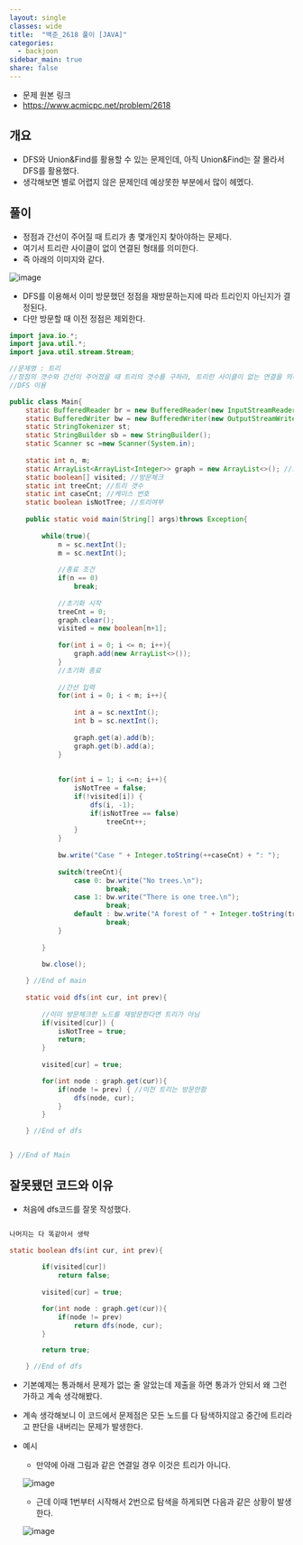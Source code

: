 ```yaml
---
layout: single
classes: wide
title:  "백준_2618 풀이 [JAVA]"
categories:
  - backjoon
sidebar_main: true
share: false
---
```

- 문제 원본 링크
- https://www.acmicpc.net/problem/2618

## 개요
- DFS와 Union&Find를 활용할 수 있는 문제인데, 아직 Union&Find는 잘 몰라서 DFS를 활용했다.
- 생각해보면 별로 어렵지 않은 문제인데 예상못한 부분에서 많이 헤멨다.
## 풀이
- 정점과 간선이 주어질 때 트리가 총 몇개인지 찾아야하는 문제다.
- 여기서 트리란 사이클이 없이 연결된 형태를 의미한다.
- 즉 아래의 이미지와 같다.

![image](https://user-images.githubusercontent.com/84609913/223707266-c120d780-aa0a-4932-8c36-a8458d70bcc0.png)

- DFS를 이용해서 이미 방문했던 정점을 재방문하는지에 따라 트리인지 아닌지가 결정된다.
- 다만 방문할 때 이전 정점은 제외한다.

```java
import java.io.*;
import java.util.*;
import java.util.stream.Stream;

//문제명 : 트리
//정점의 갯수와 간선이 주어졌을 때 트리의 갯수를 구하라, 트리란 사이클이 없는 연결을 의미한다.
//DFS 이용

public class Main{
    static BufferedReader br = new BufferedReader(new InputStreamReader(System.in));
    static BufferedWriter bw = new BufferedWriter(new OutputStreamWriter(System.out));
    static StringTokenizer st;
    static StringBuilder sb = new StringBuilder();
    static Scanner sc =new Scanner(System.in);
    
    static int n, m;
    static ArrayList<ArrayList<Integer>> graph = new ArrayList<>(); //노드 연결을 나타내는 그래프
    static boolean[] visited; //방문체크
    static int treeCnt; //트리 갯수
    static int caseCnt; //케이스 번호
    static boolean isNotTree; //트리여부
    
    public static void main(String[] args)throws Exception{
    	
        while(true){
        	n = sc.nextInt();
            m = sc.nextInt();
            
            //종료 조건
            if(n == 0)
                break;
            
            //초기화 시작
            treeCnt = 0;
            graph.clear();
            visited = new boolean[n+1];
            
            for(int i = 0; i <= n; i++){
                graph.add(new ArrayList<>());
            }
            //초기화 종료
            
            //간선 입력
            for(int i = 0; i < m; i++){
            	
                int a = sc.nextInt();
                int b = sc.nextInt();
                
                graph.get(a).add(b);
                graph.get(b).add(a);
            }
            
            
            for(int i = 1; i <=n; i++){
            	isNotTree = false;
            	if(!visited[i]) {
            		dfs(i, -1);
            		if(isNotTree == false)
                		treeCnt++;
            	}
            }
            
            bw.write("Case " + Integer.toString(++caseCnt) + ": ");
            
            switch(treeCnt){
                case 0: bw.write("No trees.\n");
                        break;
                case 1: bw.write("There is one tree.\n");
                        break;
                default : bw.write("A forest of " + Integer.toString(treeCnt)+ " trees.\n");
                        break;
            }
            
        }
        
        bw.close();

    } //End of main
    
    static void dfs(int cur, int prev){
        
    	//이미 방문체크한 노드를 재방문한다면 트리가 아님
        if(visited[cur]) { 
        	isNotTree = true;
        	return;
        }
        
        visited[cur] = true;

        for(int node : graph.get(cur)){
            if(node != prev) { //이전 트리는 방문안함
            	dfs(node, cur);
            }
        }

    } //End of dfs


} //End of Main
```

## 잘못됐던 코드와 이유

- 처음에 dfs코드를 잘못 작성했다.

```java

나머지는 다 똑같아서 생략

static boolean dfs(int cur, int prev){
        
        if(visited[cur])
            return false;
        
        visited[cur] = true;

        for(int node : graph.get(cur)){
            if(node != prev)
                return dfs(node, cur);
        }

        return true;

    } //End of dfs

```

- 기본예제는 통과해서 문제가 없는 줄 알았는데 제출을 하면 통과가 안되서 왜 그런가하고 계속 생각해봤다.
- 계속 생각해보니 이 코드에서 문제점은 모든 노드를 다 탐색하지않고 중간에 트리라고 판단을 내버리는 문제가 발생한다.

- 예시
  - 만약에 아래 그림과 같은 연결일 경우 이것은 트리가 아니다. 
  
  ![image](https://user-images.githubusercontent.com/84609913/223709307-b5d3f8a8-c080-444b-b536-4212cf9523bb.png)

  - 근데 이때 1번부터 시작해서 2번으로 탐색을 하게되면 다음과 같은 상황이 발생한다.
  
  ![image](https://user-images.githubusercontent.com/84609913/223709978-a0a771ff-5893-4819-aa40-ae0226f09c9c.png)